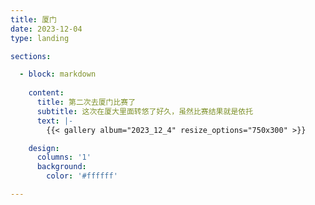 ```yaml
---
title: 厦门
date: 2023-12-04
type: landing

sections:

  - block: markdown
    
    content:
      title: 第二次去厦门比赛了
      subtitle: 这次在厦大里面转悠了好久，虽然比赛结果就是依托
      text: |-
        {{< gallery album="2023_12_4" resize_options="750x300" >}}

    design:
      columns: '1'
      background:
        color: '#ffffff'

---
```


